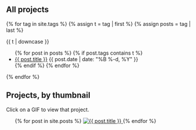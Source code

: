 ## All projects

{% for tag in site.tags %}
{% assign t = tag | first %}
{% assign posts = tag | last %}

{{ t | downcase }}

<ul>
{% for post in posts %}
  {% if post.tags contains t %}
  <li>
    <a href="{{ post.url }}">{{ post.title }}</a>
    <span class="date">{{ post.date | date: "%B %-d, %Y"  }}</span>
  </li>
  {% endif %}
{% endfor %}
</ul>
{% endfor %}

## Projects, by thumbnail

Click on a GIF to view that project.

<ul class="gallery">
{% for post in site.posts %}
  <a href="{{ post.url }}">
    <img class="gallery-img" src="{{ post.thumbnail }}" alt="{{ post.title }}"/>
  </a>
{% endfor %}
</ul>
